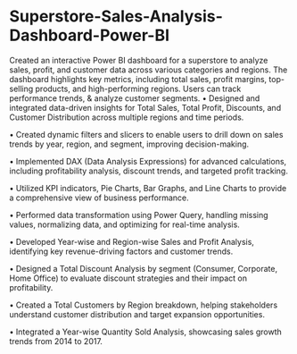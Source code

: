 # Superstore-Sales-Analysis-Dashboard-Power-BI
Created an interactive Power BI dashboard for a superstore to analyze sales, profit, and customer data across various categories and regions. The dashboard highlights key metrics, including total sales, profit margins, top-selling products, and high-performing regions. Users can track performance trends, &amp; analyze customer segments.
• Designed and integrated data-driven insights for Total Sales, Total Profit, Discounts, and Customer Distribution across multiple regions and time periods.

• Created dynamic filters and slicers to enable users to drill down on sales trends by year, region, and segment, improving decision-making.

• Implemented DAX (Data Analysis Expressions) for advanced calculations, including profitability analysis, discount trends, and targeted profit tracking.

• Utilized KPI indicators, Pie Charts, Bar Graphs, and Line Charts to provide a comprehensive view of business performance.

• Performed data transformation using Power Query, handling missing values, normalizing data, and optimizing for real-time analysis.

• Developed Year-wise and Region-wise Sales and Profit Analysis, identifying key revenue-driving factors and customer trends.

• Designed a Total Discount Analysis by segment (Consumer, Corporate, Home Office) to evaluate discount strategies and their impact on profitability.

• Created a Total Customers by Region breakdown, helping stakeholders understand customer distribution and target expansion opportunities.

• Integrated a Year-wise Quantity Sold Analysis, showcasing sales growth trends from 2014 to 2017.
